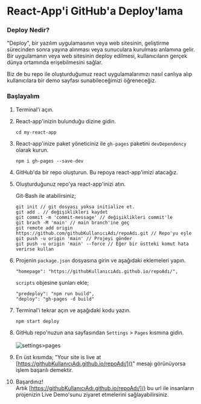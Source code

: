 # React-App'i GitHub'a Deploy'lama
### Deploy Nedir?
"Deploy", bir yazılım uygulamasının veya web sitesinin, geliştirme sürecinden sonra yayına alınması veya sunuculara kurulması anlamına gelir. Bir uygulamanın veya web sitesinin deploy edilmesi, kullanıcıların gerçek dünya ortamında erişebilmesini sağlar.

Biz de bu repo ile oluşturduğumuz react uygulamalarımızı nasıl canlıya alıp kullanıcılara bir demo sayfası sunabileceğimizi öğreneceğiz.

### Başlayalım
1. Terminal'i açın.
2. React-app'inizin bulunduğu dizine gidin.
    ```
   cd my-react-app
   ```
3. React-app'inize paket yöneticiniz ile `gh-pages` paketini `devDependency` olarak kurun.
    ```
   npm i gh-pages --save-dev
   ```
4. GitHub'da bir repo oluşturun. Bu repoya react-app'imizi atacağız.
5. Oluşturduğunuz repo'ya react-app'inizi atın.
    
    Git-Bash ile atabilirsiniz;
    ```
    git init // git dosyası yoksa initialize et.
    git add . // değişiklikleri kaydet
    git commit -m 'commit-message' // değişiklikleri commit'le
    git brach -M 'main' // main branch'ine geç
    git remote add origin https://github.com/githubKullanıcıAdı/repoAdı.git // Repo'yu eşle
    git push -u origin 'main' // Projeyi gönder
    git push -u origin 'main' --force // Eğer bir üstteki komut hata verirse kullan
    ```
6. Projenin `package.json` dosyasına girin ve aşağıdaki eklemeleri yapın.
    ```
   "homepage": "https://githubKullanıcıAdı.github.io/repoAdı/",
   ```
   `scripts` objesine şunları ekle; 
   ```
   "predeploy": "npm run build",
   "deploy": "gh-pages -d build"
   ```
7. Terminal'i tekrar açın ve aşağıdaki kodu yazın.
    ```
    npm start deploy
    ```
8. GitHub repo'nuzun ana sayfasından `Settings` > `Pages` kısmına gidin.
    <br/><br/>
    ![settings>pages](./ss/settings.pages.png)
9. En üst kısımda; "Your site is live at [https://githubKullanıcıAdı.github.io/repoAdı/]()" mesajı görünüyorsa işlem başarılı demektir.
10. Başardınız! <br/> Artık [https://githubKullanıcıAdı.github.io/repoAdı/]() bu url ile insanların projenizin Live Demo'sunu ziyaret etmelerini sağlayabilirsiniz.


